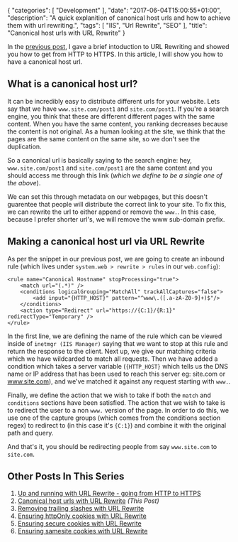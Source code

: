 {
   "categories": [ "Development" ],
   "date": "2017-06-04T15:00:55+01:00",
   "description": "A quick explanition of canonical host urls and how to achieve them with url rewriting.",
   "tags": [ "IIS", "Url Rewrite", "SEO" ],
   "title": "Canonical host urls with URL Rewrite"
}

In the [previous post](/article/2017/06/up-and-running-with-url-rewrite---going-from-http-to-https/), I gave a brief intoduction to URL Rewriting and showed you how to get from HTTP to HTTPS. In this article, I will show you how to have a canonical host url.

<!-- more -->

## What is a canonical host url?

It can be incredibly easy to distribute different urls for your website. Lets say that we have `www.site.com/post1` and `site.com/post1`. If you're a search engine, you think that these are different different pages with the same content. When you have the same content, you ranking decreases because the content is not original. As a human looking at the site, we think that the pages are the same content on the same site, so we don't see the duplication.

So a canonical url is basically saying to the search engine: hey, `www.site.com/post1` and `site.com/post1` are the same content and you should access me through this link (*which we define to be a single one of the above*). 

We can set this through metadata on our webpages, but this doesn't guarentee that people will distribute the correct link to your site. To fix this, we can rewrite the url to either append or remove the `www.`. In this case, because I prefer shorter url's, we will remove the www sub-domain prefix.

## Making a canonical host url via URL Rewrite

As per the snippet in our previous post, we are going to create an inbound rule (which lives under `system.web > rewrite > rules` in our `web.config`):

    <rule name="Canonical Hostname" stopProcessing="true">
        <match url="(.*)" />
        <conditions logicalGrouping="MatchAll" trackAllCaptures="false">
            <add input="{HTTP_HOST}" pattern="^www\.([.a-zA-Z0-9]+)$"/>
        </conditions>
        <action type="Redirect" url="https://{C:1}/{R:1}" redirectType="Temporary" />
    </rule>

In the first line, we are defining the name of the rule which can be viewed inside of `inetmgr (IIS Manager)` saying that we want to stop at this rule and return the response to the client. Next up, we give our matching criteria which we have wildcarded to match all requests. Then we have added a condition which takes a server variable (`{HTTP_HOST}` which tells us the DNS name or IP address that has been used to reach this server eg: site.com or www.site.com), and we've matched it against any request starting with `www.`.

Finally, we define the action that we wish to take if both the `match` and `conditions` sections have been satisfied. The action that we wish to take is to redirect the user to a non `www.` version of the page. In order to do this, we use one of the capture groups (which comes from the conditions section regex) to redirect to (in this case it's `{C:1}`) and combine it with the original path and query.

And that's it, you should be redirecting people from say `www.site.com` to `site.com`.

## Other Posts In This Series

1. [Up and running with URL Rewrite - going from HTTP to HTTPS](/article/2017/06/up-and-running-with-url-rewrite---going-from-http-to-https/)
2. [Canonical host urls with URL Rewrite](/article/2017/06/canonical-host-urls-with-url-rewrite/) *(This Post)*
3. [Removing trailing slashes with URL Rewrite](/article/2017/06/removing-trailing-slashes-with-url-rewrite/) 
4. [Ensuring httpOnly cookies with URL Rewrite](/article/2017/06/ensuring-httponly-cookies-with-url-rewrite/)
5. [Ensuring secure cookies with URL Rewrite](/article/2017/06/ensuring-secure-cookies-with-url-rewrite/)
6. [Ensuring samesite cookies with URL Rewrite](/article/2017/06/ensuring-samesite-cookies-with-url-rewrite/)